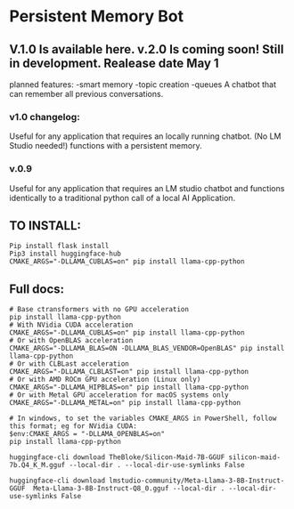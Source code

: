 # Persistent Memory Bot
## V.1.0 Is available here. v.2.0 Is coming soon! Still in development. Realease date May 1
planned features:
-smart memory
-topic creation
-queues
A chatbot that can remember all previous conversations.
### v1.0 changelog:
Useful for any application that requires an locally running chatbot. (No LM Studio needed!) functions
with a persistent memory.
### v.0.9
Useful for any application that requires an LM studio chatbot and functions identically to a traditional python call of a local AI Application.
## TO INSTALL:
```
Pip install flask install 
Pip3 install huggingface-hub
CMAKE_ARGS="-DLLAMA_CUBLAS=on" pip install llama-cpp-python

```
## Full docs:
```
# Base ctransformers with no GPU acceleration
pip install llama-cpp-python
# With NVidia CUDA acceleration
CMAKE_ARGS="-DLLAMA_CUBLAS=on" pip install llama-cpp-python
# Or with OpenBLAS acceleration
CMAKE_ARGS="-DLLAMA_BLAS=ON -DLLAMA_BLAS_VENDOR=OpenBLAS" pip install llama-cpp-python
# Or with CLBLast acceleration
CMAKE_ARGS="-DLLAMA_CLBLAST=on" pip install llama-cpp-python
# Or with AMD ROCm GPU acceleration (Linux only)
CMAKE_ARGS="-DLLAMA_HIPBLAS=on" pip install llama-cpp-python
# Or with Metal GPU acceleration for macOS systems only
CMAKE_ARGS="-DLLAMA_METAL=on" pip install llama-cpp-python

# In windows, to set the variables CMAKE_ARGS in PowerShell, follow this format; eg for NVidia CUDA:
$env:CMAKE_ARGS = "-DLLAMA_OPENBLAS=on"
pip install llama-cpp-python

huggingface-cli download TheBloke/Silicon-Maid-7B-GGUF silicon-maid-7b.Q4_K_M.gguf --local-dir . --local-dir-use-symlinks False

huggingface-cli download lmstudio-community/Meta-Llama-3-8B-Instruct-GGUF  Meta-Llama-3-8B-Instruct-Q8_0.gguf --local-dir . --local-dir-use-symlinks False


```
